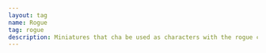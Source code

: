 ```yaml
---
layout: tag
name: Rogue
tag: rogue
description: Miniatures that cha be used as characters with the rogue class.
---
```

